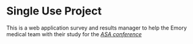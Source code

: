 # Single Use Project #
This is a web application survey and results manager to help the Emory medical team with their study for the [*ASA conference*](http://www.asahq.org/Annual-Meeting.aspx)